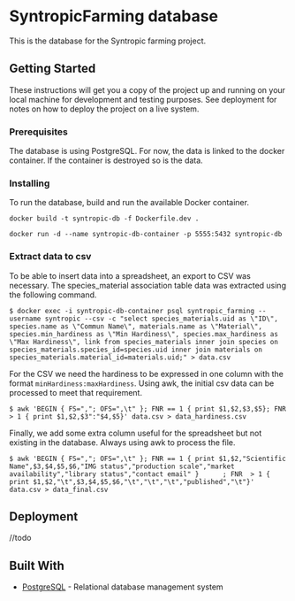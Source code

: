 # SyntropicFarming database

This is the database for the Syntropic farming project.

## Getting Started

These instructions will get you a copy of the project up and running on your local machine for development and testing purposes. See deployment for notes on how to deploy the project on a live system.

### Prerequisites

The database is using PostgreSQL.
For now, the data is linked to the docker container. If the container is destroyed so is the data.

### Installing

To run the database, build and run the available Docker container.

```
docker build -t syntropic-db -f Dockerfile.dev .
```

```
docker run -d --name syntropic-db-container -p 5555:5432 syntropic-db
```

### Extract data to csv

To be able to insert data into a spreadsheet, an export to CSV was necessary.
The species_material association table data was extracted using the following command.

```
$ docker exec -i syntropic-db-container psql syntropic_farming --username syntropic --csv -c "select species_materials.uid as \"ID\", species.name as \"Commun Name\", materials.name as \"Material\", species.min_hardiness as \"Min Hardiness\", species.max_hardiness as \"Max Hardiness\", link from species_materials inner join species on species_materials.species_id=species.uid inner join materials on species_materials.material_id=materials.uid;" > data.csv
```

For the CSV we need the hardiness to be expressed in one column with the format `minHardiness:maxHardiness`.
Using awk, the initial csv data can be processed to meet that requirement.
```
$ awk 'BEGIN { FS=","; OFS=",\t" }; FNR == 1 { print $1,$2,$3,$5}; FNR  > 1 { print $1,$2,$3":"$4,$5}' data.csv > data_hardiness.csv
```

Finally, we add some extra column useful for the spreadsheet but not existing in the database.
Always using awk to process the file.
```
$ awk 'BEGIN { FS=","; OFS=",\t" }; FNR == 1 { print $1,$2,"Scientific Name",$3,$4,$5,$6,"IMG status","production scale","market availability","library status","contact email" }      ; FNR  > 1 { print $1,$2,"\t",$3,$4,$5,$6,"\t","\t","\t","published","\t"}' data.csv > data_final.csv
```

## Deployment

//todo

## Built With

* [PostgreSQL](postgresql.org) - Relational database management system 
